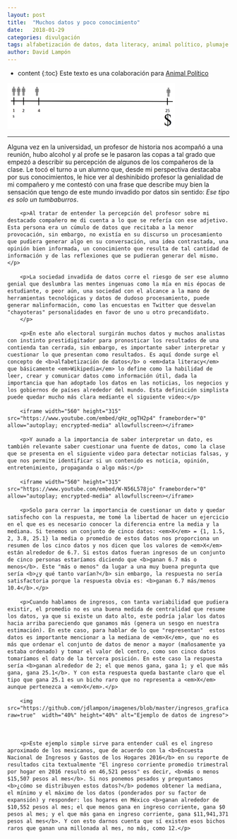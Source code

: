 ```yaml
---
layout: post
title:  "Muchos datos y poco conocimiento"
date:   2018-01-29 
categories: divulgación
tags: alfabetización de datos, data literacy, animal político, plumaje
author: David Lampón
---
```

* content
{:toc}
Este texto es una colaboración para [Animal Político](http://www.animalpolitico.com/blogueros-blog-invitado/2018/01/27/muchos-datos-poco-conocimiento/)
 

<img src="/images-post/2018-01-29-muchosdatos/ingresos_grafica.png" width="380">



----

<p>Alguna vez en la universidad, un profesor de historia nos acompañó a una reunión, hubo alcohol y al profe se le pasaron las copas a tal grado que empezó a describir su percepción de algunos de los compañeros de la clase. Le tocó el turno a un alumno que, desde mi perspectiva destacaba por sus conocimientos, le hice ver al deshinibido profesor la genialidad de mi compañero y me contestó con una frase que describe muy bien la sensación que tengo de este mundo invadido por datos sin sentido: <em>Ese tipo es solo un tumbaburros</em>.
		</p>

		<p>Al tratar de entender la percepción del profesor sobre mi destacado compañero me di cuenta a lo que se refería con ese adjetivo. Esta persona era un cúmulo de datos que recitaba a la menor provocación, sin embargo, no existía en su discurso un procesamiento que pudiera generar algo en su conversación, una idea contrastada, una opinión bien informada, un conocimiento que resulta de tal cantidad de información y de las reflexiones que se pudieran generar del mismo.</p>

		<p>La sociedad invadida de datos corre el riesgo de ser ese alumno genial que deslumbra las mentes ingenuas como la mía en mis épocas de estudiante, o peor aún, una sociedad con el alcance a la mano de herramientas tecnológicas y datos de dudoso procesamiento, puede generar malinformación, como las encuestas en Twitter que desvelan "chayoteras" personalidades en favor de uno u otro precandidato.
		</p>

		<p>En este año electoral surgirán muchos datos y muchos analistas con instinto prestidigitador para pronosticar los resultados de una contienda tan cerrada, sin embargo, es importante saber interpretar y cuestionar lo que presentan como resultados. Es aquí donde surge el concepto de <b>alfabetización de datos</b> o <em>data literacy</em> que básicamente <em>Wikipedia</em> lo define como la habilidad de leer, crear y comunicar datos como información útil, dada la importancia que han adoptado los datos en las noticias, los negocios y los gobiernos de países alrededor del mundo. Esta definición simplista puede quedar mucho más clara mediante el siguiente video:</p>

		<iframe width="560" height="315" src="https://www.youtube.com/embed/qHz_ogTH2p4" frameborder="0" allow="autoplay; encrypted-media" allowfullscreen></iframe>

		<p>Y aunado a la importancia de saber interpretar un dato, es también relevante saber cuestionar una fuente de datos, como la clase que se presenta en el siguiente video para detectar noticias falsas, y que nos permite identificar si un contenido es noticia, opinión, entretenimiento, propaganda o algo más:</p>

		<iframe width="560" height="315" src="https://www.youtube.com/embed/W-N56L578jo" frameborder="0" allow="autoplay; encrypted-media" allowfullscreen></iframe>

		<p>Solo para cerrar la importancia de cuestionar un dato y quedar satisfecho con la respuesta, me tomé la libertad de hacer un ejercicio en el que es es necesario conocer la diferencia entre la media y la mediana. Si tenemos un conjunto de cinco datos: <em>X</em> = {1, 1.5, 2, 3.8, 25.1} la media o promedio de estos datos nos proporciona un resumen de los cinco datos y nos dicen que los valores de <em>X</em> están alrededor de 6.7. Si estos datos fueran ingresos de un conjunto de cinco personas estaríamos diciendo que <b>ganan 6.7 más o menos</b>. Este "más o menos" da lugar a una muy buena pregunta que sería <b>¿y qué tanto varían?</b> sin embargo, la respuesta no sería satisfactoria porque la respuesta obvia es: <b>ganan 6.7 más/menos 10.4</b>.</p> 

		<p>Cuando hablamos de ingresos, con tanta variabilidad que pudiera existir, el promedio no es una buena medida de centralidad que resume los datos, ya que si existe un dato alto, este podría jalar los datos hacia arriba pareciendo que ganamos más (genera un sesgo en nuestra estimación). En este caso, para hablar de lo que "representan"  estos datos es importante mencionar a la mediana de <em>X</em>, que no es más que ordenar el conjunto de datos de menor a mayor (mañosamente ya estaba ordenado) y tomar el valor del centro, como son cinco datos tomaríamos el dato de la tercera posición. En este caso la respuesta sería <b>ganan alrededor de 2; el que menos gana, gana 1; y el que más gana, gana 25.1</b>. Y con esta respuesta queda bastante claro que el tipo que gana 25.1 es un bicho raro que no representa a <em>X</em> aunque pertenezca a <em>X</em>.</p>

		<img src="https://github.com/jdlampon/imagenes/blob/master/ingresos_grafica.png?raw=true"  width="40%" height="40%" alt="Ejemplo de datos de ingreso">



		<p>Este ejemplo simple sirve para entender cuál es el ingreso aproximado de los mexicanos, que de acuerdo con la <b>Encuesta Nacional de Ingresos y Gastos de los Hogares 2016</b> en su reporte de resultados cita textualmente "El ingreso corriente promedio trimestral por hogar en 2016 resultó en 46,521 pesos" es decir, <b>más o menos $15,507 pesos al mes</b>. Si nos ponemos pesados y preguntamos <b>¿cómo se distribuyen estos datos?</b> podemos obtener la mediana, el mínimo y el máximo de los datos (ponderados por su factor de expansión) y responder: los hogares en México <b>ganan alrededor de $10,552 pesos al mes; el que menos gana en ingreso corriente, gana $0 pesos al mes; y el que más gana en ingreso corriente, gana $11,941,371 pesos al mes</b>. Y con esto darnos cuenta que sí existen esos bichos raros que ganan una millonada al mes, no más, como 12.</p>
